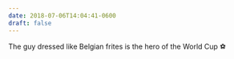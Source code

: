 ```yaml
---
date: 2018-07-06T14:04:41-0600
draft: false
---
```


The guy dressed like Belgian frites is the hero of the World Cup ⚽️

